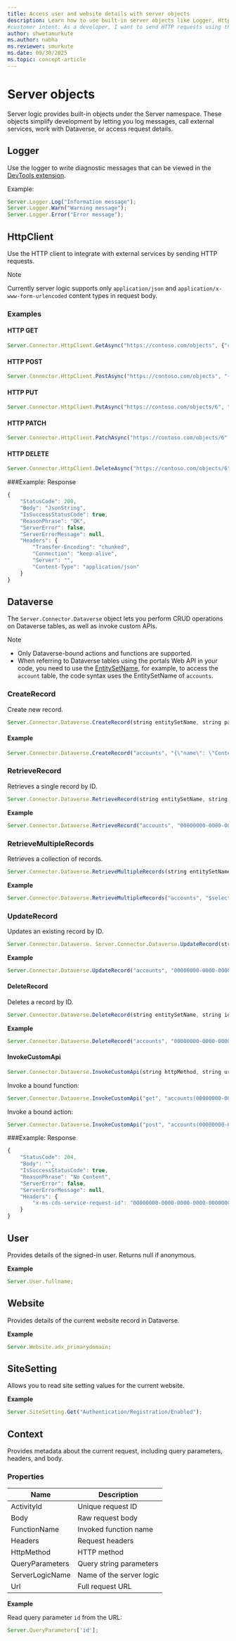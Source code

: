 ```yaml
---
title: Access user and website details with server objects
description: Learn how to use built-in server objects like Logger, HttpClient, and Dataverse to simplify development and integrate with external services effectively.
#customer intent: As a developer, I want to send HTTP requests using the **HttpClient** object so that I can integrate with external services.
author: shwetamurkute
ms.author: nabha
ms.reviewer: smurkute
ms.date: 09/30/2025
ms.topic: concept-article
---
```


# Server objects 

Server logic provides built-in objects under the Server namespace. These objects simplify development by letting you log messages, call external services, work with Dataverse, or access request details.


## Logger

Use the logger to write diagnostic messages that can be viewed in the [DevTools extension](../configure/devtools-addon).

Example:

```javascript
Server.Logger.Log("Information message");
Server.Logger.Warn("Warning message");
Server.Logger.Error("Error message");
```

## HttpClient

Use the HTTP client to integrate with external services by sending HTTP requests.

> [!NOTE]
> Currently server logic supports only `application/json` and `application/x-www-form-urlencoded` content types in request body.

### Examples

#### HTTP GET

```javascript
Server.Connector.HttpClient.GetAsync("https://contoso.com/objects", {"client_id": "00000000-0000-0000-0000-000000000000"});
```

#### HTTP POST

```javascript
Server.Connector.HttpClient.PostAsync("https://contoso.com/objects", "{\"name\": \"Apple MacBook Pro 16\"}", {"client_id": "30d49153-11da-4994-a58f-7be8e91c6"}, "application/json");
```

#### HTTP PUT

```javascript
Server.Connector.HttpClient.PutAsync("https://contoso.com/objects/6", "{\"name\": \"Updated MacBook\"}", {"client_id": "00000000-0000-0000-0000-000000000000"}, "application/json");
```

#### HTTP PATCH

```javascript
Server.Connector.HttpClient.PatchAsync("https://contoso.com/objects/6", "{\"capacity\": \"2 TB\"}", {"client_id": "00000000-0000-0000-0000-000000000000"}, "application/json");
```

#### HTTP DELETE

```javascript
Server.Connector.HttpClient.DeleteAsync("https://contoso.com/objects/6", {"content-type": "application/json"});
```

###Example: Response

```javascript
{
    "StatusCode": 200,
    "Body": "JsonString",
    "IsSuccessStatusCode": true,
    "ReasonPhrase": "OK",
    "ServerError": false,
    "ServerErrorMessage": null,
    "Headers": {
        "Transfer-Encoding": "chunked",
        "Connection": "keep-alive",
        "Server": "",
        "Content-Type": "application/json"
    }
}

```

## Dataverse

The `Server.Connector.Dataverse` object lets you perform CRUD operations on Dataverse tables, as well as invoke custom APIs.

> [!NOTE]
>- Only Dataverse-bound actions and functions are supported.
>- When referring to Dataverse tables using the portals Web API in your code, you need to use the [EntitySetName](../power-apps/developer/data-platform/entity-metadata#table-names), for example, to access the `account` table, the code syntax uses the EntitySetName of `accounts`.



### CreateRecord

Create new record.

```javascript
Server.Connector.Dataverse.CreateRecord(string entitySetName, string payload)   
```

#### Example

```javascript
Server.Connector.Dataverse.CreateRecord("accounts", "{\"name\": \"Contoso Ltd.\", \"telephone1\": \"123-456-7890\", \"websiteurl\": \"https://contoso.com\"}");
```

### RetrieveRecord

Retrieves a single record by ID. 

```javascript
Server.Connector.Dataverse.RetrieveRecord(string entitySetName, string id, string options = null)
```

**Example**

```javascript
Server.Connector.Dataverse.RetrieveRecord("accounts", "00000000-0000-0000-0000-000000000001", "$select=name,telephone1");
```

### RetrieveMultipleRecords

Retrieves a collection of records. 

```javascript
Server.Connector.Dataverse.RetrieveMultipleRecords(string entitySetName, string options = null)   
```

**Example**

```javascript
Server.Connector.Dataverse.RetrieveMultipleRecords("accounts", "$select=name,emailaddress1&$top=3");
```

### UpdateRecord

Updates an existing record by ID.

```javascript
Server.Connector.Dataverse. Server.Connector.Dataverse.UpdateRecord(string entitySetName, string id, string payload)   
```

**Example**

```javascript
Server.Connector.Dataverse.UpdateRecord("accounts", "00000000-0000-0000-0000-000000000001", "{ \"telephone1\": \"987-654-3210\" }");
```

#### DeleteRecord

Deletes a record by ID. 

```javascript
Server.Connector.Dataverse.DeleteRecord(string entitySetName, string id) 
```

**Example**

```javascript
Server.Connector.Dataverse.DeleteRecord("accounts", "00000000-0000-0000-0000-000000000001");
```

#### InvokeCustomApi

```javascript
Server.Connector.Dataverse.InvokeCustomApi(string httpMethod, string url, string payload = null) 
```

Invoke a bound function:

```javascript
Server.Connector.Dataverse.InvokeCustomApi("get", "accounts(00000000-0000-0000-0000-000000000001)/Microsoft.Dynamics.CRM.new_CustomBoundFunction");
```

Invoke a bound action:

```javascript
Server.Connector.Dataverse.InvokeCustomApi("post", "accounts(00000000-0000-0000-0000-000000000001)/Microsoft.Dynamics.CRM.new_CustomBoundAction", "{ \"parameter1\": \"value1\" }");
```


###Example: Response

```javascript
{
    "StatusCode": 204,
    "Body": "",
    "IsSuccessStatusCode": true,
    "ReasonPhrase": "No Content",
    "ServerError": false,
    "ServerErrorMessage": null,
    "Headers": {
        "x-ms-cds-service-request-id": "00000000-0000-0000-0000-000000000000"
    }
}
```


## User

Provides details of the signed-in user. Returns null if anonymous.

**Example**

```javascript
Server.User.fullname;
```

## Website

Provides details of the current website record in Dataverse.

**Example**

```javascript
Server.Website.adx_primarydomain;
```

## SiteSetting

Allows you to read site setting values for the current website.

**Example**

```javascript
Server.SiteSetting.Get("Authentication/Registration/Enabled");
```

## Context

Provides metadata about the current request, including query parameters, headers, and body.

### Properties

| Name              | Description               |
|-------------------|---------------------------|
| ActivityId        | Unique request ID         |
| Body              | Raw request body          |
| FunctionName      | Invoked function name     |
| Headers           | Request headers           |
| HttpMethod        | HTTP method               |
| QueryParameters   | Query string parameters   |
| ServerLogicName   | Name of the server logic  |
| Url               | Full request URL          |

**Example**

Read query parameter `id` from the URL:

```javascript
Server.QueryParameters['id'];
```
